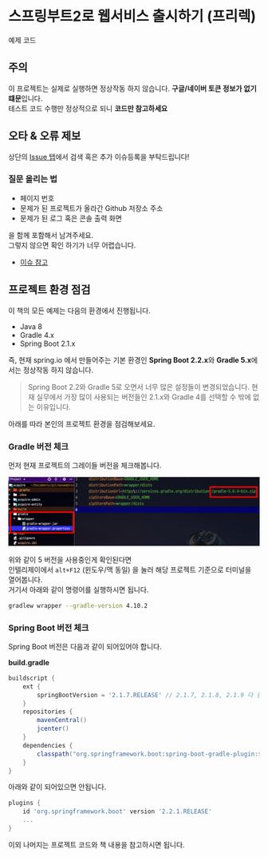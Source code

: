 # 스프링부트2로 웹서비스 출시하기 (프리렉)

예제 코드

## 주의

이 프로젝트는 실제로 실행하면 정상작동 하지 않습니다.
**구글/네이버 토큰 정보가 없기 떄문**입니다.  
테스트 코드 수행만 정상적으로 되니 **코드만 참고하세요**

## 오타 & 오류 제보

상단의 [Issue 탭](https://github.com/jojoldu/freelec-springboot2-webservice/issues)에서 검색 혹은 추가 이슈등록을 부탁드립니다!

### 질문 올리는 법

* 페이지 번호
* 문제가 된 프로젝트가 올라간 Github 저장소 주소
* 문제가 된 로그 혹은 콘솔 출력 화면

을 함께 포함해서 남겨주세요.  
그렇지 않으면 확인 하기가 너무 어렵습니다.

* [이슈 참고](https://github.com/jojoldu/freelec-springboot2-webservice/issues/100)

## 프로젝트 환경 점검

이 책의 모든 예제는 다음의 환경에서 진행됩니다.

* Java 8
* Gradle 4.x
* Spring Boot 2.1.x

즉, 현재 spring.io 에서 만들어주는 기본 환경인 **Spring Boot 2.2.x**와 **Gradle 5.x**에서는 정상작동 하지 않습니다.

> Spring Boot 2.2와 Gradle 5로 오면서 너무 많은 설정들이 변경되었습니다.
> 현재 실무에서 가장 많이 사용되는 버전들인 2.1.x와 Gradle 4를 선택할 수 밖에 없는 이유입니다.

아래를 따라 본인의 프로젝트 환경을 점검해보세요.

### Gradle 버전 체크

먼저 현재 프로젝트의 그레이들 버전을 체크해봅니다.
 
![1](./image/1.png)

위와 같이 5 버전을 사용중인게 확인된다면  
인텔리제이에서 ```alt+F12``` (윈도우/맥 동일) 을 눌러 해당 프로젝트 기준으로 터미널을 열어봅니다.  
거기서 아래와 같이 명령어를 실행하시면 됩니다.

```bash
gradlew wrapper --gradle-version 4.10.2
```

### Spring Boot 버전 체크

Spring Boot 버전은 다음과 같이 되어있어야 합니다.  
  
**build.gradle**  
  
```groovy
buildscript {
    ext {
        springBootVersion = '2.1.7.RELEASE' // 2.1.7, 2.1.8, 2.1.9 다 괜찮습니다.
    }
    repositories {
        mavenCentral()
        jcenter()
    }
    dependencies {
        classpath("org.springframework.boot:spring-boot-gradle-plugin:${springBootVersion}")
    }
}
```

아래와 같이 되어있으면 안됩니다.
```groovy
plugins {
    id 'org.springframework.boot' version '2.2.1.RELEASE'
    ...
}
```

이외 나머지는 프로젝트 코드와 책 내용을 참고하시면 됩니다. 




